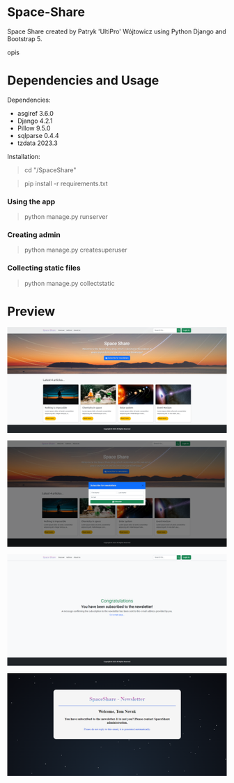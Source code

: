 # Space-Share
Space Share created by Patryk 'UltiPro' Wójtowicz using Python Django and Bootstrap 5.

opis

# Dependencies and Usage

Dependencies:

<ul>
  <li>asgiref 3.6.0</li>
  <li>Django 4.2.1</li>
  <li>Pillow 9.5.0</li>
  <li>sqlparse 0.4.4</li>
  <li>tzdata 2023.3</li>
</ul>

Installation:

> cd "/SpaceShare"

> pip install -r requirements.txt

### Using the app

> python manage.py runserver

### Creating admin

> python manage.py createsuperuser

### Collecting static files

> python manage.py collectstatic

# Preview

![Page preview](/screenshots/Page1.png)

![Page preview](/screenshots/Page2.png)

![Page preview](/screenshots/Page3.png)

![Page preview](/screenshots/Mail1.png)
